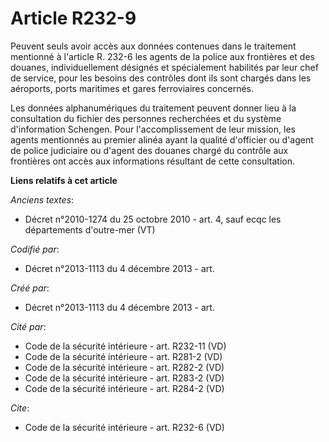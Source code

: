 # Article R232-9

Peuvent seuls avoir accès aux données contenues dans le traitement mentionné à l'article R. 232-6 les agents de la police aux
frontières et des douanes, individuellement désignés et spécialement habilités par leur chef de service, pour les besoins des
contrôles dont ils sont chargés dans les aéroports, ports maritimes et gares ferroviaires concernés. 

Les données alphanumériques du traitement peuvent donner lieu à la consultation du fichier des personnes recherchées et du
système d'information Schengen. Pour l'accomplissement de leur mission, les agents mentionnés au premier alinéa ayant la
qualité d'officier ou d'agent de police judiciaire ou d'agent des douanes chargé du contrôle aux frontières ont accès aux
informations résultant de cette consultation.

**Liens relatifs à cet article**

_Anciens textes_:

  - Décret n°2010-1274 du 25 octobre 2010 - art. 4, sauf ecqc les départements d'outre-mer (VT)

_Codifié par_:

  - Décret n°2013-1113 du 4 décembre 2013 - art.

_Créé par_:

  - Décret n°2013-1113 du 4 décembre 2013 - art.

_Cité par_:

  - Code de la sécurité intérieure - art. R232-11 (VD)
  - Code de la sécurité intérieure - art. R281-2 (VD)
  - Code de la sécurité intérieure - art. R282-2 (VD)
  - Code de la sécurité intérieure - art. R283-2 (VD)
  - Code de la sécurité intérieure - art. R284-2 (VD)

_Cite_:

  - Code de la sécurité intérieure - art. R232-6 (VD)
